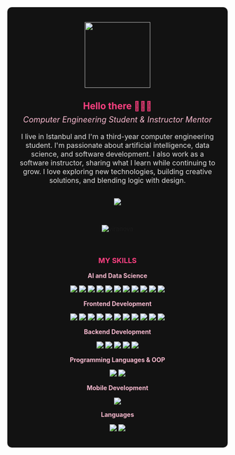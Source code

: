 <div style="background-color:#121212; padding:20px; border-radius:10px;" align="center">


  <!-- GIF -->
  <p>
    <img src="https://media.giphy.com/media/2IudUHdI075HL02Pkk/giphy.gif" width="150" height="auto" />
  </p>

  <!-- Başlık -->
  <h2 style="color:#FF4081;">Hello there 👩🏻‍💻</h2>
  <p style="font-size:18px; color:#F8BBD0; margin-top:-10px;">
    <em>Computer Engineering Student & Instructor Mentor</em>
  </p>

  <!-- Açıklama -->
  <p style="max-width:600px; margin:auto; font-size:16px; color:#E1E1E1;">
    I live in Istanbul and I'm a third-year computer engineering student. I'm passionate about artificial intelligence, data science, and software development. I also work as a software instructor, sharing what I learn while continuing to grow. I love exploring new technologies, building creative solutions, and blending logic with design.
  </p>

  <!-- GitHub Rozeti -->
  <br>
  <p align="center">
    <a href="https://github.com/viranora">
      <img src="https://img.shields.io/badge/GitHub-viranora-FF4081?style=for-the-badge&logo=github" />
    </a>
  </p>

  <!-- Profil Görüntülenme Sayısı -->
  <br>
  <p align="center">
    <img src="https://komarev.com/ghpvc/?username=viranova&label=Profile%20views&color=FF4081&style=flat" alt="viranova" />
  </p>

  <!-- Yetenekler -->
  <br>
  <h3 style="color:#FF4081;"> MY SKILLS </h3>

<!-- Veri Bilimi ve Yapay Zeka -->
<p><strong style="color:#F8BBD0;"> AI and Data Science </strong></p>
<p>
  <img src="https://img.shields.io/badge/Python-ffb6c1?style=flat&logo=python"/>
  <img src="https://img.shields.io/badge/TensorFlow-ffb6c1?style=flat&logo=tensorflow"/>
  <img src="https://img.shields.io/badge/PyTorch-ffb6c1?style=flat&logo=pytorch"/>
  <img src="https://img.shields.io/badge/scikit--learn-ffb6c1?style=flat&logo=scikit-learn"/>
  <img src="https://img.shields.io/badge/Pandas-ffb6c1?style=flat&logo=pandas"/>
  <img src="https://img.shields.io/badge/Numpy-ffb6c1?style=flat&logo=numpy"/>
  <img src="https://img.shields.io/badge/Matplotlib-ffb6c1?style=flat&logo=matplotlib"/>
  <img src="https://img.shields.io/badge/OpenCV-ffb6c1?style=flat&logo=opencv"/>
  <img src="https://img.shields.io/badge/Machine%20Learning-ffb6c1?style=flat"/>
  <img src="https://img.shields.io/badge/Deep%20Learning-ffb6c1?style=flat"/>
  <img src="https://img.shields.io/badge/NLP-ffb6c1?style=flat"/>
</p>

<!-- Frontend Geliştirme -->
<p><strong style="color:#F8BBD0;"> Frontend Development </strong></p>
<p>
  <img src="https://img.shields.io/badge/HTML-ffb6c1?style=flat&logo=html5"/>
  <img src="https://img.shields.io/badge/CSS-ffb6c1?style=flat&logo=css3"/>
  <img src="https://img.shields.io/badge/JavaScript-ffb6c1?style=flat&logo=javascript"/>
  <img src="https://img.shields.io/badge/TypeScript-ffb6c1?style=flat&logo=typescript"/>
  <img src="https://img.shields.io/badge/jQuery-ffb6c1?style=flat&logo=jquery"/>
  <img src="https://img.shields.io/badge/React-ffb6c1?style=flat&logo=react"/>
  <img src="https://img.shields.io/badge/Next.js-ffb6c1?style=flat&logo=next.js"/>
  <img src="https://img.shields.io/badge/Electron.js-ffb6c1?style=flat&logo=electron"/>
  <img src="https://img.shields.io/badge/Bootstrap5-ffb6c1?style=flat&logo=bootstrap"/>
  <img src="https://img.shields.io/badge/TailwindCSS-ffb6c1?style=flat&logo=tailwind-css"/>
  <img src="https://img.shields.io/badge/Material%20UI-ffb6c1?style=flat&logo=mui"/>
</p>

<!-- Backend Geliştirme -->
<p><strong style="color:#F8BBD0;"> Backend Development </strong></p>
<p>
  <img src="https://img.shields.io/badge/Node.js-ffb6c1?style=flat&logo=node.js"/>
  <img src="https://img.shields.io/badge/Express.js-ffb6c1?style=flat&logo=express"/>
  <img src="https://img.shields.io/badge/Spring%20Boot-ffb6c1?style=flat&logo=spring"/>
  <img src="https://img.shields.io/badge/Flask-ffb6c1?style=flat&logo=flask"/>
  <img src="https://img.shields.io/badge/Streamlit-ffb6c1?style=flat&logo=streamlit"/>
</p>

<!-- OOP & Diller -->
<p><strong style="color:#F8BBD0;"> Programming Languages & OOP </strong></p>
<p>
  <img src="https://img.shields.io/badge/Java-ffb6c1?style=flat&logo=java"/>
  <img src="https://img.shields.io/badge/C++-ffb6c1?style=flat&logo=c%2B%2B"/>
</p>

<!-- Mobil Uygulama -->
<p><strong style="color:#F8BBD0;"> Mobile Development </strong></p>
<p>
  <img src="https://img.shields.io/badge/Flutter-ffb6c1?style=flat&logo=flutter"/>
</p>

<!-- Diller -->
<p><strong style="color:#F8BBD0;"> Languages </strong></p>
<p>
  <img src="https://img.shields.io/badge/Turkish-Native-ffb6c1?style=flat"/>
  <img src="https://img.shields.io/badge/English-C1-ffb6c1?style=flat"/>
</p>


</div>

